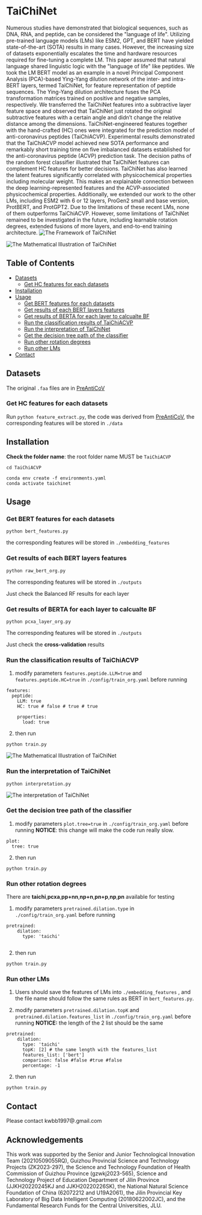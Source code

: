 # TaiChiNet

Numerous studies have demonstrated that biological sequences, such as DNA, RNA, and peptide, can be considered the "language of life". Utilizing pre-trained language models (LMs) like ESM2, GPT, and BERT have yielded state-of-the-art (SOTA) results in many cases. However, the increasing size of datasets exponentially escalates the time and hardware resources required for fine-tuning a complete LM. This paper assumed that natural language shared linguistic logic with the "language of life" like peptides. We took the LM BERT model as an example in a novel Principal Component Analysis (PCA)-based Ying-Yang dilution network of the inter- and intra-BERT layers, termed TaiChiNet, for feature representation of peptide sequences. The Ying-Yang dilution architecture fuses the PCA transformation matrices trained on positive and negative samples, respectively. We transferred the TaiChiNet features into a subtractive layer feature space and observed that TaiChiNet just rotated the original subtractive features with a certain angle and didn’t change the relative distance among the dimensions. TaiChiNet-engineered features together with the hand-crafted (HC) ones were integrated for the prediction model of anti-coronavirus peptides (TaiChiACVP). Experimental results demonstrated that the TaiChiACVP model achieved new SOTA performance and remarkably short training time on five imbalanced datasets established for the anti-coronavirus peptide (ACVP) prediction task. The decision paths of the random forest classifier illustrated that TaiChiNet features can complement HC features for better decisions. TaiChiNet has also learned the latent features significantly correlated with physicochemical properties including molecular weight. This makes an explainable connection between the deep learning-represented features and the ACVP-associated physicochemical properties. Additionally, we extended our work to the other LMs, including ESM2 with 6 or 12 layers, ProGen2 small and base version, ProtBERT, and ProtGPT2. Due to the limitations of these recent LMs, none of them outperforms TaiChiACVP. However, some limitations of TaiChiNet remained to be investigated in the future, including learnable rotation degrees, extended fusions of more layers, and end-to-end training architecture. 
![The Framework of TaiChiNet](images/taichinet.png)


![The Mathematical Illustration of TaiChiNet](images/mathematical.png)



## Table of Contents

- [Datasets](#datasets)
  - [Get HC features for each datasets](#Get-HC-features-for-each-datasets)
- [Installation](#installation)
- [Usage](#usage)
  - [Get BERT features for each datasets](#Get-BERT-features-for-each-datasets)
  - [Get results of each BERT layers features](#Get-results-of-each-BERT-layers-features)
  - [Get results of BERTA for each layer to calcualte BF](#Get-results-of-BERTA-for-each-layer-to-calcualte-BF)
  - [Run the classification results of TaiChiACVP](#Run-the-classification-results-of-TaiChiACVP)
  - [Run the interpretation of TaiChiNet](#Run-the-interpretation-of-TaiChiNet)
  - [Get the decision tree path of the classifier](#Get-the-decision-tree-path-of-the-classifier)
  - [Run other rotation degrees](#Run-other-rotation-degrees)
  - [Run other LMs](#Run-other-LMs)
- [Contact](#contact)

## Datasets

The original `.faa` files are in [PreAntiCoV](https://github.com/poncey/PreAntiCoV/tree/master/data)

### Get HC features for each datasets

Run `python feature_extract.py`, the code was derived from [PreAntiCoV](https://github.com/poncey/PreAntiCoV/tree/master/data), the corresponding features will be stored in `./data`

## Installation

**Check the folder name**: the root folder name MUST be `TaiChiACVP`
```
cd TaiChiACVP
```
```
conda env create -f environments.yaml
conda activate taichinet
```
## Usage

### Get BERT features for each datasets

`python bert_features.py`

the corresponding features will be stored in `./embedding_features`
### Get results of each BERT layers features

```
python raw_bert_org.py
```
The corresponding features will be stored in `./outputs`


Just check the Balanced RF results for each layer


### Get results of BERTA for each layer to calcualte BF

```
python pcxa_layer_org.py
```
The corresponding features will be stored in `./outputs`


Just check the **cross-validation** results 

### Run the classification results of TaiChiACVP

1. modify parameters `features.peptide.LLM=true` and `features.peptide.HC=true` in `./config/train_org.yaml` before running
```
features:
  peptide:
    LLM: true
    HC: true # false # true # true
    
    properties:
      load: true
```
2. then run
```
python train.py
```
![The Mathematical Illustration of TaiChiNet](images/TaichiACVP-performance.png)
### Run the interpretation of TaiChiNet
```
python interpretation.py
```
![The interpretation of TaiChiNet](images/show_interpret.png)
### Get the decision tree path of the classifier
1. modify parameters `plot.tree=true`  in `./config/train_org.yaml` before running
**NOTICE**:  this change will make the code run really slow.
```
plot:
  tree: true 
```
2. then run
```
python train.py
```
### Run other rotation degrees

There are **taichi**,**pcxa**,**pp+nn**,**np+n**,**pn+p**,**np**,**pn** available for testing

1. modify parameters `pretrained.dilation.type`  in `./config/train_org.yaml` before running
```
pretrained:
    dilation: 
      type: 'taichi' 
      
```
2. then run
```
python train.py
```

### Run other LMs

1. Users should save the features of LMs into `./embedding_features` , and the file name should follow the same rules as BERT in `bert_features.py`.

1. modify parameters `pretrained.dilation.topK` and `pretrained.dilation.features_list` in `./config/train_org.yaml` before running
**NOTICE:** the length of the 2 list should be the same
```
pretrained:
    dilation: 
      type: 'taichi'
      topK: [2] # the same length with the features_list 
      features_list: ['bert']
      comparison: false #false #true #false
      percentage: -1
```
2. then run
```
python train.py
```



## Contact

Please contact kwbb1997@.gmail.com

## Acknowledgements

This work was supported by the Senior and Junior Technological Innovation Team (20210509055RQ), Guizhou Provincial Science and Technology Projects (ZK2023-297), the Science and Technology Foundation of Health Commission of Guizhou Province (gzwkj2023-565), Science and Technology Project of Education Department of Jilin Province (JJKH20220245KJ and JJKH20220226SK), the National Natural Science Foundation of China (62072212 and U19A2061), the Jilin Provincial Key Laboratory of Big Data Intelligent Computing (20180622002JC), and the Fundamental Research Funds for the Central Universities, JLU.

